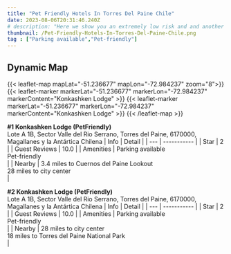 ```yaml
---
title: "Pet Friendly Hotels In Torres Del Paine Chile"
date: 2023-08-06T20:31:46.240Z
# description: "Here we show you an extremely low risk and and another medium risk approach to earn passive income "
thumbnail: /Pet-Friendly-Hotels-In-Torres-Del-Paine-Chile.png
tag : ["Parking available","Pet-friendly"]
---
```


## Dynamic Map
{{< leaflet-map  mapLat="-51.236677" mapLon="-72.984237" zoom="8">}}
    {{< leaflet-marker markerLat="-51.236677" markerLon="-72.984237" markerContent="Konkashken Lodge" >}}
    {{< leaflet-marker markerLat="-51.236677" markerLon="-72.984237" markerContent="Konkashken Lodge" >}}
{{< /leaflet-map >}}


**#1 Konkashken Lodge (PetFriendly)**<br>Lote A 1B, Sector Valle del Rio Serrano, Torres del Paine, 6170000, Magallanes y la Antártica Chilena
| Info | Detail |
| --- | ----------- |
| Star | 2 |
| Guest Reviews | 10.0 |
| Amenities | Parking available<br>Pet-friendly<br> |
| Nearby | 3.4 miles to Cuernos del Paine Lookout<br>28 miles to city center<br> |

**#2 Konkashken Lodge (PetFriendly)**<br>Lote A 1B, Sector Valle del Rio Serrano, Torres del Paine, 6170000, Magallanes y la Antártica Chilena
| Info | Detail |
| --- | ----------- |
| Star | 2 |
| Guest Reviews | 10.0 |
| Amenities | Parking available<br>Pet-friendly<br> |
| Nearby | 28 miles to city center<br>18 miles to Torres del Paine National Park<br> |

